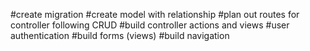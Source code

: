 #create migration
#create model with relationship
#plan out routes for controller following CRUD
#build controller actions and views
#user authentication
#build forms (views)
#build navigation
